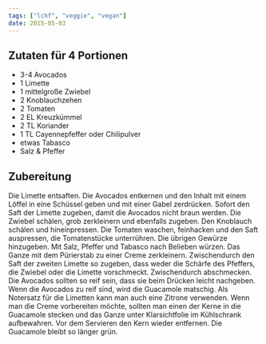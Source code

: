 ```yaml
---
tags: ["lchf", "veggie", "vegan"]
date: 2015-05-03
---
```


## Zutaten für 4 Portionen
- 3-4       Avocados
- 1         Limette
- 1         mittelgroße Zwiebel
- 2         Knoblauchzehen
- 2         Tomaten
- 2 EL      Kreuzkümmel
- 2 TL      Koriander
- 1 TL      Cayennepfeffer oder Chilipulver
- etwas Tabasco
- Salz & Pfeffer

## Zubereitung
Die Limette entsaften. Die Avocados entkernen und den Inhalt mit einem Löffel in eine Schüssel geben und mit einer Gabel zerdrücken. Sofort den Saft der Limette zugeben, damit die Avocados nicht braun werden. Die Zwiebel schälen, grob zerkleinern und ebenfalls zugeben. Den Knoblauch schälen und hineinpressen. Die Tomaten waschen, feinhacken und den Saft auspressen, die Tomatenstücke unterrühren. Die übrigen Gewürze hinzugeben. Mit Salz, Pfeffer und Tabasco nach Belieben würzen. Das Ganze mit dem Pürierstab zu einer Creme zerkleinern. Zwischendurch den Saft der zweiten Limette so zugeben, dass weder die Schärfe des Pfeffers, die Zwiebel oder die Limette vorschmeckt. Zwischendurch abschmecken.
Die Avocados sollten so reif sein, dass sie beim Drücken leicht nachgeben. Wenn die Avocados zu reif sind, wird die Guacamole matschig. Als Notersatz für die Limetten kann man auch eine Zitrone verwenden.
Wenn man die Creme vorbereiten möchte, sollten man einen der Kerne in die Guacamole stecken und das Ganze unter Klarsichtfolie im Kühlschrank aufbewahren. Vor dem Servieren den Kern wieder entfernen. Die Guacamole bleibt so länger grün.
